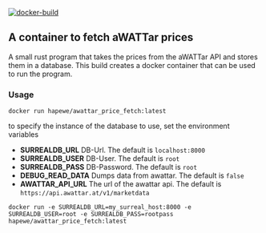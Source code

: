 [![docker-build](https://github.com/weidingerhp/surreal_db_awattar_prices/actions/workflows/publish-dockerhub.yml/badge.svg)](https://github.com/weidingerhp/surreal_db_awattar_prices/actions/workflows/publish-dockerhub.yml)

## A container to fetch aWATTar prices

A small rust program that takes the prices from the aWATTar API and stores them in a database. This build creates a docker container that can be used to run the program.

### Usage

```docker run hapewe/awattar_price_fetch:latest```

to specify the instance of the database to use, set the environment variables 
- **SURREALDB_URL** DB-Url. The default is `localhost:8000`
- **SURREALDB_USER** DB-User. The default is `root`
- **SURREALDB_PASS** DB-Password. The default is `root`
- **DEBUG_READ_DATA** Dumps data from awattar. The default is `false`
- **AWATTAR_API_URL** The url of the awattar api. The default is `https://api.awattar.at/v1/marketdata`

```docker run -e SURREALDB_URL=my_surreal_host:8000 -e SURREALDB_USER=root -e SURREALDB_PASS=rootpass hapewe/awattar_price_fetch:latest```